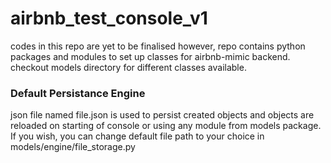 # airbnb_test_console_v1
codes in this repo are yet to be finalised
however, repo contains python packages and modules
to set up classes for airbnb-mimic backend.
checkout models directory for different classes
available.
### Default Persistance Engine
json file named file.json is used to persist created
objects and objects are reloaded on starting of 
console or using any module from models package.
If you wish, you can change default file path
to your choice in models/engine/file_storage.py
